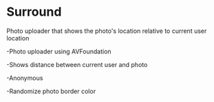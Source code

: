 # Surround
Photo uploader that shows the photo's location relative to current user location

-Photo uploader using AVFoundation

-Shows distance between current user and photo

-Anonymous

-Randomize photo border color
